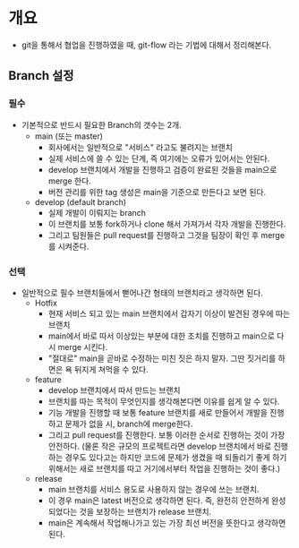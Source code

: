 # 개요
- git을 통해서 협업을 진행하였을 때, git-flow 라는 기법에 대해서 정리해본다. 

## Branch 설정
### 필수 
- 기본적으로 반드시 필요한 Branch의 갯수는 2개. 
  - main (또는 master) 
    - 회사에서는 일반적으로 "서비스" 라고도 불려지는 브랜치
    - 실제 서비스에 쓸 수 있는 단계, 즉 여기에는 오류가 있어서는 안된다. 
    - develop 브랜치에서 개발을 진행하고 검증이 완료된 것들을 main으로 merge 한다. 
    - 버전 관리를 위한 tag 생성은 main을 기준으로 만든다고 보면 된다. 
  - develop (default branch) 
    - 실제 개발이 이뤄지는 branch 
    - 이 브랜치를 보통 fork하거나 clone 해서 가져가서 각자 개발을 진행한다.
    - 그리고 팀원들은 pull request를 진행하고 그것을 팀장이 확인 후 merge를 시켜준다. 

### 선택
- 일반적으로 필수 브랜치들에서 뻗어나간 형태의 브랜치라고 생각하면 된다. 
  - Hotfix 
    - 현재 서비스 되고 있는 main 브랜치에서 갑자기 이상이 발견된 경우에 따는 브랜치
    - main에서 바로 따서 이상있는 부분에 대한 조치를 진행하고 main으로 다시 merge 시킨다.
    - "절대로" main을 곧바로 수정하는 미친 짓은 하지 말자. 그딴 짓거리를 하면은 욕 뒤지게 쳐먹을 수 있다. 
  - feature 
    - develop 브랜치에서 따서 만드는 브랜치
    - 브랜치를 따는 목적이 무엇인지를 생각해본다면 이유를 쉽게 알 수 있다.
    - 기능 개발을 진행할 때 보통 feature 브랜치를 새로 만들어서 개발을 진행하고 문제가 없을 시, branch에 merge한다. 
    - 그리고 pull request를 진행한다. 보통 이러한 순서로 진행하는 것이 가장 안전하다. 
      (물론 작은 규모의 프로젝트라면 develop 브랜치에서 바로 진행하는 경우도 있다고는 하지만
      코드에 문제가 생겼을 때 되돌리기 좋게 하기 위해서는 새로 브랜치를 따고 거기에서부터 작업을 진행하는 것이 좋다.) 
  - release 
    - main 브랜치를 서비스 용도로 사용하지 않는 경우에 쓰는 브랜치. 
    - 이 경우 main은 latest 버전으로 생각하면 된다. 즉, 완전히 안전하게 완성되었다는 것을 보장하는 브랜치가 release 브랜치. 
    - main은 계속해서 작업해나가고 있는 가장 최선 버전을 뜻한다고 생각하면 된다. 
